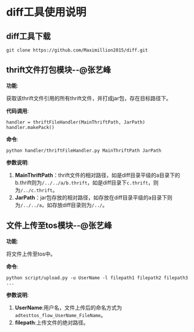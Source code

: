 # diff工具使用说明
## diff工具下载
```
git clone https://github.com/Maximillion2015/diff.git
```
## thrift文件打包模块--@张艺峰
**功能**:

获取该thrift文件引用的所有thrift文件，并打成jar包，存在目标路径下。

**代码调用**:

```
handler = thriftFileHandler(MainThriftPath, JarPath)
handler.makePack()
```

**命令**:

```
python handler/thriftFileHandler.py MainThriftPath JarPath
```
**参数说明**:

1. **MainThriftPath**：thrift文件的相对路径，如是diff目录平级的a目录下的b.thrift则为`/../../a/b.thrift`，如是diff目录下`c.thrift`，则为`/../c.thrift`。
2. **JarPath**：jar包存放的相对路径，如存放在diff目录平级的a目录下则为`/../../a`，如存放diff目录则为`/../`。

## 文件上传至tos模块--@张艺峰
**功能**:

将文件上传至tos中。

**命令**:

```
python script/upload.py -u UserName -l filepath1 filepath2 filepath3 ...
```
**参数说明**:

1. **UserName**:用户名，文件上传后的命名方式为`adtesttos_flow_UserName_FileName`。
2. **filepath**:上传文件的绝对路径。

